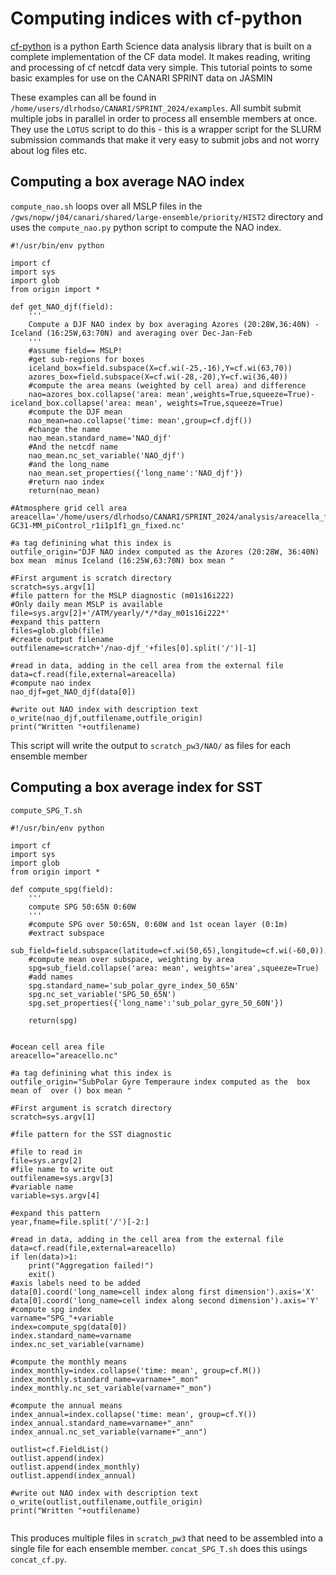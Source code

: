 # Computing indices with cf-python

[cf-python](https://ncas-cms.github.io/cf-python/) is a python Earth Science data analysis library that is built on a complete implementation of the CF data model. It makes reading, writing and processing of cf netcdf data very simple. This tutorial points to some basic examples for use on the CANARI SPRINT data on JASMIN

These examples can all be found in `/home/users/dlrhodso/CANARI/SPRINT_2024/examples`. All sumbit submit multiple jobs in parallel in order to process all ensemble members at once. They use the `LOTUS` script to do this - this is a wrapper script for the SLURM submission commands that make it very easy to submit jobs and not worry about log files etc.

## Computing a box average NAO index


`compute_nao.sh` loops over all MSLP files in the `/gws/nopw/j04/canari/shared/large-ensemble/priority/HIST2` directory and uses the `compute_nao.py` python script to compute the NAO index.


```
#!/usr/bin/env python

import cf
import sys
import glob
from origin import *

def get_NAO_djf(field):
    '''
    Compute a DJF NAO index by box averaging Azores (20:28W,36:40N) - Iceland (16:25W,63:70N) and averaging over Dec-Jan-Feb
    '''
    #assume field== MSLP!
    #get sub-regions for boxes
    iceland_box=field.subspace(X=cf.wi(-25,-16),Y=cf.wi(63,70))
    azores_box=field.subspace(X=cf.wi(-28,-20),Y=cf.wi(36,40))
    #compute the area means (weighted by cell area) and difference
    nao=azores_box.collapse('area: mean',weights=True,squeeze=True)-iceland_box.collapse('area: mean', weights=True,squeeze=True)
    #compute the DJF mean
    nao_mean=nao.collapse('time: mean',group=cf.djf())
    #change the name 
    nao_mean.standard_name='NAO_djf'
    #And the netcdf name
    nao_mean.nc_set_variable('NAO_djf')
    #and the long_name
    nao_mean.set_properties({'long_name':'NAO_djf'})
    #return nao index
    return(nao_mean)

#Atmosphere grid cell area
areacella='/home/users/dlrhodso/CANARI/SPRINT_2024/analysis/areacella_fx_HadGEM3-GC31-MM_piControl_r1i1p1f1_gn_fixed.nc'

#a tag definining what this index is
outfile_origin="DJF NAO index computed as the Azores (20:28W, 36:40N) box mean  minus Iceland (16:25W,63:70N) box mean "

#First argument is scratch directory
scratch=sys.argv[1]
#file pattern for the MSLP diagnostic (m01s16i222)
#Only daily mean MSLP is available
file=sys.argv[2]+'/ATM/yearly/*/*day_m01s16i222*'
#expand this pattern
files=glob.glob(file)
#create output filename
outfilename=scratch+'/nao-djf_'+files[0].split('/')[-1]

#read in data, adding in the cell area from the external file
data=cf.read(file,external=areacella)
#compute nao index
nao_djf=get_NAO_djf(data[0])

#write out NAO index with description text
o_write(nao_djf,outfilename,outfile_origin)
print("Written "+outfilename)

```

This script will write the output to `scratch_pw3/NAO/` as files for each ensemble member





## Computing a box average index for SST



`compute_SPG_T.sh`



```
#!/usr/bin/env python

import cf
import sys
import glob
from origin import *

def compute_spg(field):
    '''
    compute SPG 50:65N 0:60W
    '''
    #compute SPG over 50:65N, 0:60W and 1st ocean layer (0:1m)
    #extract subspace
    sub_field=field.subspace(latitude=cf.wi(50,65),longitude=cf.wi(-60,0)).squeeze()
    #compute mean over subspace, weighting by area
    spg=sub_field.collapse('area: mean', weights='area',squeeze=True)
    #add names
    spg.standard_name='sub_polar_gyre_index_50_65N'
    spg.nc_set_variable('SPG_50_65N')
    spg.set_properties({'long_name':'sub_polar_gyre_50_60N'})

    return(spg)


#ocean cell area file
areacello="areacello.nc"

#a tag definining what this index is
outfile_origin="SubPolar Gyre Temperaure index computed as the  box mean of  over () box mean "

#First argument is scratch directory
scratch=sys.argv[1]

#file pattern for the SST diagnostic 

#file to read in
file=sys.argv[2]
#file name to write out
outfilename=sys.argv[3]
#variable name 
variable=sys.argv[4]

#expand this pattern
year,fname=file.split('/')[-2:]

#read in data, adding in the cell area from the external file
data=cf.read(file,external=areacello)
if len(data)>1:
    print("Aggregation failed!")
    exit()
#axis labels need to be added
data[0].coord('long_name=cell index along first dimension').axis='X'
data[0].coord('long_name=cell index along second dimension').axis='Y'
#compute spg index
varname="SPG_"+variable
index=compute_spg(data[0])
index.standard_name=varname
index.nc_set_variable(varname)

#compute the monthly means
index_monthly=index.collapse('time: mean', group=cf.M())
index_monthly.standard_name=varname+"_mon"
index_monthly.nc_set_variable(varname+"_mon")

#compute the annual means
index_annual=index.collapse('time: mean', group=cf.Y())
index_annual.standard_name=varname+"_ann"
index_annual.nc_set_variable(varname+"_ann")

outlist=cf.FieldList()
outlist.append(index)
outlist.append(index_monthly)
outlist.append(index_annual)

#write out NAO index with description text
o_write(outlist,outfilename,outfile_origin)
print("Written "+outfilename)


```


This produces multiple files in `scratch_pw3` that need to be assembled into a single file for each ensemble member. `concat_SPG_T.sh` does this usings `concat_cf.py`. 



